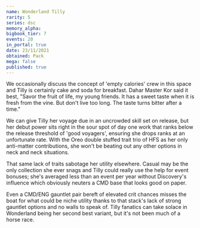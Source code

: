 ```yaml
---
name: Wonderland Tilly
rarity: 5
series: dsc
memory_alpha:
bigbook_tier: 7
events: 20
in_portal: true
date: 23/11/2021
obtained: Pack
mega: false
published: true
---
```


We occasionally discuss the concept of 'empty calories' crew in this space and Tilly is certainly cake and soda for breakfast. Dahar Master Kor said it best, "Savor the fruit of life, my young friends. It has a sweet taste when it is fresh from the vine. But don't live too long. The taste turns bitter after a time."

We can give Tilly her voyage due in an uncrowded skill set on release, but her debut power sits right in the sour spot of day one work that ranks below the release threshold of 'good voyagers', ensuring she drops ranks at an unfortunate rate. With the Oreo double stuffed trait trio of HFS as her only anti-matter contributions, she won't be beating out any other options in neck and neck situations.

That same lack of traits sabotage her utility elsewhere. Casual may be the only collection she ever snags and Tilly could really use the help for event bonuses; she's averaged less than an event per year without Discovery's influence which obviously neuters a CMD base that looks good on paper.

Even a CMD/ENG gauntlet pair bereft of elevated crit chances misses the boat for what could be niche utility thanks to that stack's lack of strong gauntlet options and no walls to speak of. Tilly fanatics can take solace in Wonderland being her second best variant, but it's not been much of a horse race.
